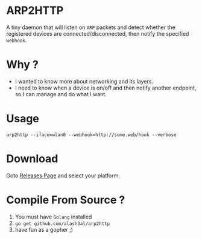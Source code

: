 ARP2HTTP
=========
A tiny daemon that will listen on `ARP` packets and detect whether the registered devices are connected/disconnected, then notify the specified `webhook`.

Why ?
=====
- I wanted to know more about networking and its layers.
- I need to know when a device is on/off and then notify another endpoint, so I can manage and do what I want.

Usage
======

`arp2http --iface=wlan0 --webhook=http://some.web/hook --verbose`

Download
=========
Goto [Releases Page](https://github.com/alash3al/arp2http/releases/tag/v1.0.0) and select your platform.

Compile From Source ?
======================
1. You must have `Golang` installed
2. `go get github.com/alash3al/arp2http`
3. have fun as a gopher ;)
